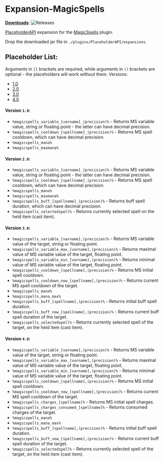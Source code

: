 # Expansion-MagicSpells
[**Downloads**](https://github.com/JasperLorelai/Expansion-MagicSpells/releases): ![Releases](https://img.shields.io/github/downloads/JasperLorelai/Expansion-MagicSpells/total.svg)

[PlaceholderAPI](https://www.spigotmc.org/resources/6245/) expansion for the [MagicSpells](https://github.com/TheComputerGeek2/MagicSpells/) plugin.

Drop the downloaded jar file in `./plugins/PlaceholderAPI/expansions`.

## Placeholder List:
Arguments in `[]` brackets are required, while arguments in `()` brackets are optional - the placeholders will work without them.
Versions:
- [1.0](#version-10)
- [2.0](#version-20)
- [3.0](#version-30)
- [4.0](#version-40)

#### Version `1.0`:
- `%magicspells_variable_[varname]_(precision)%` - Returns MS variable value, string or floating point - the latter can have decimal precision.
- `%magicspells_cooldown_[spellname]_(precision)%` - Returns MS spell cooldown, which can have decimal precision.
- `%magicspells_mana%`
- `%magicspells_maxmana%`

#### Version `2.0`:
- `%magicspells_variable_[varname]_(precision)%` - Returns MS variable value, string or floating point - the latter can have decimal precision.
- `%magicspells_cooldown_[spellname]_(precision)%` - Returns MS spell cooldown, which can have decimal precision.
- `%magicspells_mana%`
- `%magicspells_maxmana%`
- `%magicspells_buff_[spellname]_(precision)%` - Returns buff spell duration, which can have decimal precision.
- `%magicspells_selectedspell%` - Returns currently selected spell on the held item (cast item).

#### Version `3.0`:
- `%magicspells_variable_[varname],(precision)%` - Returns MS variable value of the target, string or floating point.
- `%magicspells_variable_max_[varname],(precision)%` - Returns maximal value of MS variable value of the target, floating point.
- `%magicspells_variable_min_[varname],(precision)%` - Returns minimal value of MS variable value of the target, floating point.
- `%magicspells_cooldown_[spellname],(precision)%` - Returns MS initial spell cooldown.
- `%magicspells_cooldown_now_[spellname],(precision)%` - Returns current MS spell cooldown of the target.
- `%magicspells_mana%`
- `%magicspells_mana_max%`
- `%magicspells_buff_[spellname],(precision)%` - Returns initial buff spell duration.
- `%magicspells_buff_now_[spellname],(precision)%` - Returns current buff spell duration of the target.
- `%magicspells_selectedspell%` - Returns currently selected spell of the target, on the held item (cast item).

#### Version `4.0`:
- `%magicspells_variable_[varname],(precision)%` - Returns MS variable value of the target, string or floating point.
- `%magicspells_variable_max_[varname],(precision)%` - Returns maximal value of MS variable value of the target, floating point.
- `%magicspells_variable_min_[varname],(precision)%` - Returns minimal value of MS variable value of the target, floating point.
- `%magicspells_cooldown_[spellname],(precision)%` - Returns MS initial spell cooldown.
- `%magicspells_cooldown_now_[spellname],(precision)%` - Returns current MS spell cooldown of the target.
- `%magicspells_charges_[spellname]%` - Returns MS initial spell charges.
- `%magicspells_charges_consumed_[spellname]%` - Returns consumed charges of the target.
- `%magicspells_mana%`
- `%magicspells_mana_max%`
- `%magicspells_buff_[spellname],(precision)%` - Returns initial buff spell duration.
- `%magicspells_buff_now_[spellname],(precision)%` - Returns current buff spell duration of the target.
- `%magicspells_selectedspell%` - Returns currently selected spell of the target, on the held item (cast item).
